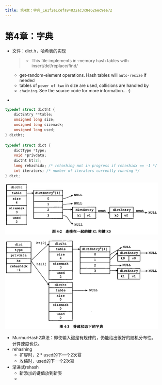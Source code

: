```yaml
---
title: 第4章：字典_1e1f2e1cefa94832ac3c8e626ec9ee72
---
```


# 第4章：字典

- 文件：dict.h，哈希表的实现
    
    > * This file implements in-memory hash tables with insert/del/replace/find/
    * get-random-element operations. Hash tables will `auto-resize` if needed
    * tables of `power of two` in size are used, collisions are handled by
    * `chaining`. See the source code for more information... :)
    > 
- 

```c
typedef struct dictht {
    dictEntry **table;
    unsigned long size;
    unsigned long sizemask;
    unsigned long used;
} dictht;

typedef struct dict {
    dictType *type;
    void *privdata;
    dictht ht[2];
    long rehashidx; /* rehashing not in progress if rehashidx == -1 */
    int iterators; /* number of iterators currently running */
} dict;
```

![2022-05-02_11-23-38](第4章：字典%201e1f2e1cefa94832ac3c8e626ec9ee72/2022-05-02_11-23-38.png)

![Untitled 1](assets/562effc327a0b387dba2851655000ca6.png)

- MurmurHash2算法：即使输入键是有规律的，仍能给出很好的随机分布性。计算速度也快。
- rehashing
    - 扩容时，2 * used的下一个2次幂
    - 收缩时，used的下一个2次幂
- 渐进式rehash
    - 新添加的键值放到新表
    -